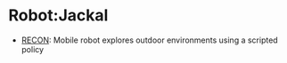 # Robot:Jackal

- [RECON](https://github.com/youliangtan/oxe_contrib/tree/main/pages/datasets/berkeley_gnm_recon.md): Mobile robot explores outdoor environments using a scripted policy